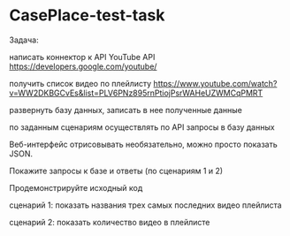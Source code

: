 # CasePlace-test-task

Задача:

написать коннектор к API YouTube API https://developers.google.com/youtube/

получить список видео по плейлисту https://www.youtube.com/watch?v=WW2DKBGCvEs&list=PLV6PNz895rnPtiojPsrWAHeUZWMCqPMRT

развернуть базу данных, записать в нее полученные данные

по заданным сценариям осуществлять по API запросы в базу данных

Веб-интерфейс отрисовывать необязательно, можно просто показать JSON.

Покажите запросы к базе и ответы (по сценариям 1 и 2)

Продемонстрируйте исходный код

сценарий 1: показать названия трех самых последних видео плейлиста

сценарий 2: показать количество видео в плейлисте
